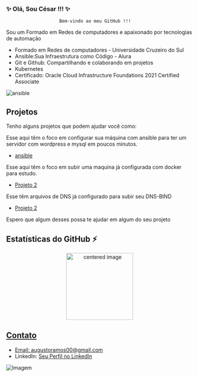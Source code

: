 ### ✨ Olá, Sou César !!! ✨

                        Bem-vindo ao meu GitHub !!! 
Sou um Formado em Redes de computadores e apaixonado por tecnologias de automação
* Formado em Redes de computadores - Universidade Cruzeiro do Sul
* Ansible:Sua Infraestrutura como Código - Alura
* Git e Github: Compartilhando e colaborando em projetos
* Kubernetes
* Certificado: Oracle Cloud Infrastructure Foundations 2021 Certified Associate
  



<div style="display: inline">
  <img align="center" alt="ansible" src="https://upload.wikimedia.org/wikipedia/commons/thumb/2/24/Ansible_logo.svg/85px-Ansible_logo.svg.png"/>
  

## Projetos
Tenho alguns projetos que podem ajudar você como:

Esse aqui têm o foco em configurar sua máquina com ansible para ter um servidor com wordpress e mysql
em poucos minutos.
- [ansible ](https://github.com/cesarkamize/ansible-wordpress-mysql)

Esse aqui têm o foco em subir uma maquina já configurada com docker para estudo.   
- [Projeto 2](https://github.com/cesarkamize/vagrant-docker)

Esse têm arquivos de DNS já configurado para subir seu DNS-BIND 
- [Projeto 2](https://github.com/cesarkamize/DNS-BIND)

Espero que algum desses possa te ajudar em algum do seu projeto

## Estatísticas do GitHub ⚡
<div>
  <a href="https://github.com/cesarkamize">
  <center>
    <img height="180em" src="https://github-readme-stats.vercel.app/api?username=cesarkamize&show_icons=true&theme=radical&include_all_commits=true&count_private=true" alt="centered image">
  </center>
</div>

## Contato

- Email: augustoramos00@gmail.com
- LinkedIn: [Seu Perfil no LinkedIn](https://www.linkedin.com/in/cesar5342/)

![Imagem](https://media.licdn.com/dms/image/D4D03AQH_xeZK3qP9pw/profile-displayphoto-shrink_800_800/0/1663790324324?e=1703116800&v=beta&t=R5TTiGoVhZPysiHUVlmxZ-vWf8IBcUam5C6RtgfT7AI)
